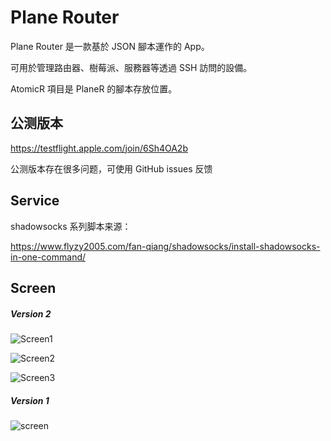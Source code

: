 # Plane Router

Plane Router 是一款基於 JSON 腳本運作的 App。

可用於管理路由器、樹莓派、服務器等透過 SSH 訪問的設備。



AtomicR 項目是 PlaneR 的腳本存放位置。



## 公测版本

https://testflight.apple.com/join/6Sh4OA2b

公测版本存在很多问题，可使用 GitHub issues 反馈



## Service

shadowsocks 系列脚本来源：

https://www.flyzy2005.com/fan-qiang/shadowsocks/install-shadowsocks-in-one-command/



## Screen

##### Version 2

![Screen1](./README/Screen1.png)

![Screen2](./README/Screen2.png)

![Screen3](./README/Screen3.png)



##### Version 1

![screen](./README/screen.png)